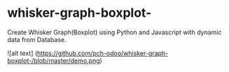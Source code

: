 # whisker-graph-boxplot-
Create Whisker Graph(Boxplot) using Python and Javascript with dynamic data from Database.

![alt text] (https://github.com/pch-odoo/whisker-graph-boxplot-/blob/master/demo.png)
